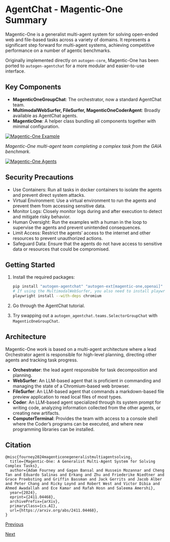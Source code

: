 # AgentChat - Magentic-One Summary

Magentic-One is a generalist multi-agent system for solving open-ended web and file-based tasks across a variety of domains. It represents a significant step forward for multi-agent systems, achieving competitive performance on a number of agentic benchmarks.

Originally implemented directly on `autogen-core`, Magentic-One has been ported to `autogen-agentchat` for a more modular and easier-to-use interface.

## Key Components

*   **MagenticOneGroupChat**: The orchestrator, now a standard AgentChat team.
*   **MultimodalWebSurfer, FileSurfer, MagenticOneCoderAgent**: Broadly available as AgentChat agents.
*   **MagenticOne**: A helper class bundling all components together with minimal configuration.

[![Magentic-One Example](https://microsoft.github.io/autogen/stable/_images/autogen-magentic-one-example.png)](https://microsoft.github.io/autogen/stable/_images/autogen-magentic-one-example.png)

*Magentic-One multi-agent team completing a complex task from the GAIA benchmark.*

[![Magentic-One Agents](https://microsoft.github.io/autogen/stable/_images/autogen-magentic-one-agents.png)](https://microsoft.github.io/autogen/stable/_images/autogen-magentic-one-agents.png)

## Security Precautions

*   Use Containers: Run all tasks in docker containers to isolate the agents and prevent direct system attacks.
*   Virtual Environment: Use a virtual environment to run the agents and prevent them from accessing sensitive data.
*   Monitor Logs: Closely monitor logs during and after execution to detect and mitigate risky behavior.
*   Human Oversight: Run the examples with a human in the loop to supervise the agents and prevent unintended consequences.
*   Limit Access: Restrict the agents’ access to the internet and other resources to prevent unauthorized actions.
*   Safeguard Data: Ensure that the agents do not have access to sensitive data or resources that could be compromised.

## Getting Started

1.  Install the required packages:

    ```bash
    pip install "autogen-agentchat" "autogen-ext[magentic-one,openai]"
    # If using the MultimodalWebSurfer, you also need to install playwright dependencies:
    playwright install --with-deps chromium
    ```
2.  Go through the AgentChat tutorial.
3.  Try swapping out a `autogen_agentchat.teams.SelectorGroupChat` with `MagenticOneGroupChat`.

## Architecture

Magentic-One work is based on a multi-agent architecture where a lead Orchestrator agent is responsible for high-level planning, directing other agents and tracking task progress.

*   **Orchestrator**: the lead agent responsible for task decomposition and planning.
*   **WebSurfer**: An LLM-based agent that is proficient in commanding and managing the state of a Chromium-based web browser.
*   **FileSurfer**: An LLM-based agent that commands a markdown-based file preview application to read local files of most types.
*   **Coder**: An LLM-based agent specialized through its system prompt for writing code, analyzing information collected from the other agents, or creating new artifacts.
*   **ComputerTerminal**: Provides the team with access to a console shell where the Coder’s programs can be executed, and where new programming libraries can be installed.

## Citation

```
@misc{fourney2024magenticonegeneralistmultiagentsolving,
  title={Magentic-One: A Generalist Multi-Agent System for Solving Complex Tasks},
  author={Adam Fourney and Gagan Bansal and Hussein Mozannar and Cheng Tan and Eduardo Salinas and Erkang and Zhu and Friederike Niedtner and Grace Proebsting and Griffin Bassman and Jack Gerrits and Jacob Alber and Peter Chang and Ricky Loynd and Robert West and Victor Dibia and Ahmed Awadallah and Ece Kamar and Rafah Hosn and Saleema Amershi},
  year={2024},
  eprint={2411.04468},
  archivePrefix={arXiv},
  primaryClass={cs.AI},
  url={https://arxiv.org/abs/2411.04468},
}
```

[Previous](https://microsoft.github.io/autogen/stable/user-guide/agentchat-user-guide/swarm.html)

[Next](https://microsoft.github.io/autogen/stable/user-guide/agentchat-user-guide/memory.html)

